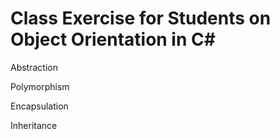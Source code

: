 # Class Exercise for Students on Object Orientation in C#

Abstraction

Polymorphism

Encapsulation

Inheritance
